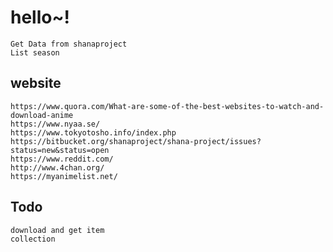 # hello~!
    Get Data from shanaproject
    List season
## website
    https://www.quora.com/What-are-some-of-the-best-websites-to-watch-and-download-anime
    https://www.nyaa.se/
    https://www.tokyotosho.info/index.php
    https://bitbucket.org/shanaproject/shana-project/issues?status=new&status=open
    https://www.reddit.com/
    http://www.4chan.org/
    https://myanimelist.net/
## Todo
    download and get item 
    collection
    
    
    
